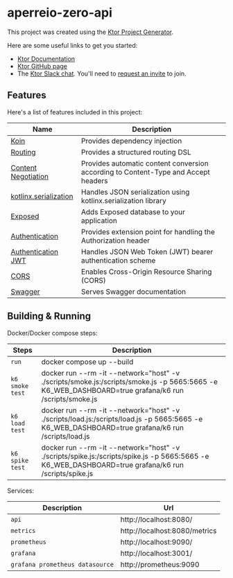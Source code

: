 # aperreio-zero-api

This project was created using the [Ktor Project Generator](https://start.ktor.io).

Here are some useful links to get you started:

- [Ktor Documentation](https://ktor.io/docs/home.html)
- [Ktor GitHub page](https://github.com/ktorio/ktor)
- The [Ktor Slack chat](https://app.slack.com/client/T09229ZC6/C0A974TJ9). You'll need
  to [request an invite](https://surveys.jetbrains.com/s3/kotlin-slack-sign-up) to join.

## Features

Here's a list of features included in this project:

| Name                                                                   | Description                                                                        |
|------------------------------------------------------------------------|------------------------------------------------------------------------------------|
| [Koin](https://start.ktor.io/p/koin)                                   | Provides dependency injection                                                      |
| [Routing](https://start.ktor.io/p/routing)                             | Provides a structured routing DSL                                                  |
| [Content Negotiation](https://start.ktor.io/p/content-negotiation)     | Provides automatic content conversion according to Content-Type and Accept headers |
| [kotlinx.serialization](https://start.ktor.io/p/kotlinx-serialization) | Handles JSON serialization using kotlinx.serialization library                     |
| [Exposed](https://start.ktor.io/p/exposed)                             | Adds Exposed database to your application                                          |
| [Authentication](https://start.ktor.io/p/auth)                         | Provides extension point for handling the Authorization header                     |
| [Authentication JWT](https://start.ktor.io/p/auth-jwt)                 | Handles JSON Web Token (JWT) bearer authentication scheme                          |
| [CORS](https://start.ktor.io/p/cors)                                   | Enables Cross-Origin Resource Sharing (CORS)                                       |
| [Swagger](https://start.ktor.io/p/swagger)                             | Serves Swagger documentation                                                       |

## Building & Running

Docker/Docker compose steps:

| Steps                          | Description                                                          |
|-------------------------------|----------------------------------------------------------------------|
| `run`              | docker compose up --build                                                    |
| `k6 smoke test`                   |    docker run --rm -it --network="host" -v ./scripts/smoke.js:/scripts/smoke.js -p 5665:5665 -e K6_WEB_DASHBOARD=true grafana/k6 run /scripts/smoke.js                              |
| `k6 load test`                   |    docker run --rm -it --network="host" -v ./scripts/load.js:/scripts/load.js -p 5665:5665 -e K6_WEB_DASHBOARD=true grafana/k6 run /scripts/load.js                              |
| `k6 spike test`                   |    docker run --rm -it --network="host" -v ./scripts/spike.js:/scripts/spike.js -p 5665:5665 -e K6_WEB_DASHBOARD=true grafana/k6 run /scripts/spike.js                              |

Services:

| Description                          | Url                                                          |
|-------------------------------|----------------------------------------------------------------------|
| `api`             | http://localhost:8080/                                                  |
| `metrics`                 | http://localhost:8080/metrics |
| `prometheus`                  | http://localhost:9090/                      |
| `grafana` | http://localhost:3001/                                   |
| `grafana prometheus datasource`                         | http://prometheus:9090                                                 |
